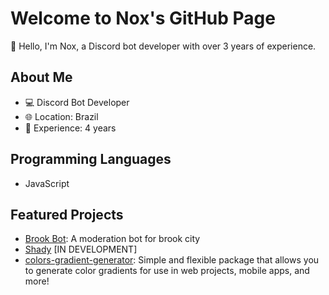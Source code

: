 # Welcome to Nox's GitHub Page

👋 Hello, I'm Nox, a Discord bot developer with over 3 years of experience.

## About Me

- 💻 Discord Bot Developer
- 🌐 Location: Brazil
- 📅 Experience: 4 years

## Programming Languages

- JavaScript

## Featured Projects

- [Brook Bot](https://github.com/onoxbr/brook-bot): A moderation bot for brook city
- [Shady](https://github.com/onoxbr/shadybot) [IN DEVELOPMENT]
- [colors-gradient-generator](https://www.npmjs.com/package/colors-gradient-generator): Simple and flexible package that allows you to generate color gradients for use in web projects, mobile apps, and more!


